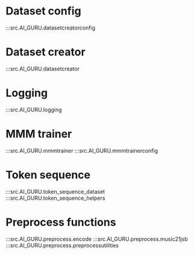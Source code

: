 # Dataset config
:::src.AI_GURU.datasetcreatorconfig

# Dataset creator
:::src.AI_GURU.datasetcreator

# Logging
:::src.AI_GURU.logging

# MMM trainer
:::src.AI_GURU.mmmtrainer
:::src.AI_GURU.mmmtrainerconfig

# Token sequence
:::src.AI_GURU.token_sequence_dataset
:::src.AI_GURU.token_sequence_helpers

# Preprocess functions
:::src.AI_GURU.preprocess.encode
:::src.AI_GURU.preprocess.music21jsb
:::src.AI_GURU.preprocess.preprocessutilities
